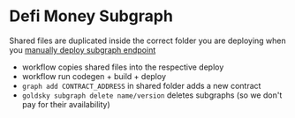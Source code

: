 # Defi Money Subgraph

Shared files are duplicated inside the correct folder you are deploying when you [manually deploy subgraph endpoint](https://github.com/defidotmoney/subgraph/actions)

- workflow copies shared files into the respective deploy
- workflow run codegen + build + deploy
- `graph add CONTRACT_ADDRESS` in shared folder adds a new contract
- `goldsky subgraph delete name/version` deletes subgraphs (so we don't pay for their availability)
